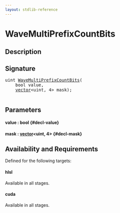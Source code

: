 ```yaml
---
layout: stdlib-reference
---
```


# WaveMultiPrefixCountBits

## Description





## Signature 

<pre>
uint <a href="/stdlib-reference/global-decls/WaveMultiPrefixCountBits">WaveMultiPrefixCountBits</a>(
    bool <span class='code_param'>value</span>,
    <a href="/stdlib-reference/types/vector/index">vector</a>&lt;uint, 4&gt; <span class='code_param'>mask</span>);

</pre>

## Parameters

#### value  : bool {#decl-value}
#### mask  : [vector](/stdlib-reference/types/vector/index)\<uint, 4\> {#decl-mask}

## Availability and Requirements

Defined for the following targets:

#### hlsl
Available in all stages.

#### cuda
Available in all stages.



